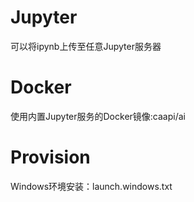 Jupyter
======
可以将ipynb上传至任意Jupyter服务器

Docker
============
使用内置Jupyter服务的Docker镜像:caapi/ai

Provision
=========
Windows环境安装：launch.windows.txt

